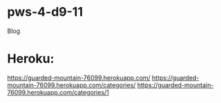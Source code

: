# pws-4-d9-11
Blog

# Heroku:
https://guarded-mountain-76099.herokuapp.com/
https://guarded-mountain-76099.herokuapp.com/categories/
https://guarded-mountain-76099.herokuapp.com/categories/1